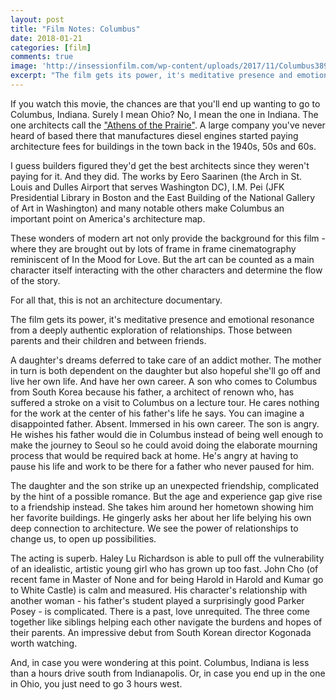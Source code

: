 ```yaml
---
layout: post
title: "Film Notes: Columbus"
date: 2018-01-21
categories: [film]
comments: true
image: 'http://insessionfilm.com/wp-content/uploads/2017/11/Columbus389-585x329.jpg'
excerpt: "The film gets its power, it's meditative presence and emotional resonance from a deeply authentic exploration of relationships."
---
```


If you watch this movie, the chances are that you'll end up wanting to go to Columbus, Indiana. Surely I mean Ohio? No, I mean the one in Indiana. The one architects call the ["Athens of the Prairie"][1]. A large company you've never heard of based there that manufactures diesel engines started paying architecture fees for buildings in the town back in the 1940s, 50s and 60s.

I guess builders figured they'd get the best architects since they weren't paying for it. And they did. The works by Eero Saarinen (the Arch in St. Louis and Dulles Airport that serves Washington DC), I.M. Pei (JFK Presidential Library in Boston and the East Building of the National Gallery of Art in Washington) and many notable others make Columbus an important point on America's architecture map.

These wonders of modern art not only provide the background for this film - where they are brought out by lots of frame in frame cinematography reminiscent of In the Mood for Love. But the art can be counted as a main character itself interacting with the other characters and determine the flow of the story.

[1]: https://en.wikipedia.org/wiki/Columbus,_Indiana

For all that, this is not an architecture documentary.

The film gets its power, it's meditative presence and emotional resonance from a deeply authentic exploration of relationships. Those between parents and their children and between friends.

A daughter's dreams deferred to take care of an addict mother. The mother in turn is both dependent on the daughter but also hopeful she'll go off and live her own life. And have her own career. A son who comes to Columbus from South Korea because his father, a architect of renown who, has suffered a stroke on a visit to Columbus on a lecture tour. He cares nothing for the work at the center of his father's life he says. You can imagine a disappointed father. Absent. Immersed in his own career. The son is angry. He wishes his father would die in Columbus instead of being well enough to make the journey to Seoul so he could avoid doing the elaborate mourning process that would be required back at home. He's angry at having to pause his life and work to be there for a father who never paused for him.

The daughter and the son strike up an unexpected friendship, complicated by the hint of a possible romance. But the age and experience gap give rise to a friendship instead. She takes him around her hometown showing him her favorite buildings. He gingerly asks her about her life belying his own deep connection to architecture. We see the power of relationships to change us, to open up possibilities.

The acting is superb. Haley Lu Richardson is able to pull off the vulnerability of an idealistic, artistic young girl who has grown up too fast. John Cho (of recent fame in Master of None and for being Harold in Harold and Kumar go to White Castle) is calm and measured. His character's relationship with another woman - his father's student played a surprisingly good Parker Posey - is complicated. There is a past, love unrequited. The three come together like siblings helping each other navigate the burdens and hopes of their parents. An impressive debut from South Korean director Kogonada worth watching.

And, in case you were wondering at this point. Columbus, Indiana is less than a hours drive south from Indianapolis. Or, in case you end up in the one in Ohio, you just need to go 3 hours west.
